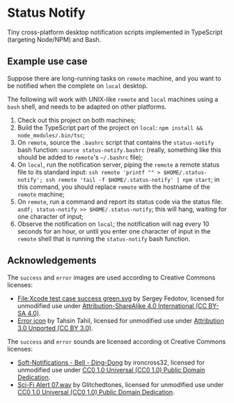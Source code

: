 # Status Notify

Tiny cross-platform desktop notification scripts implemented in TypeScript (targeting Node/NPM) and Bash.

## Example use case

Suppose there are long-running tasks on `remote` machine, and you want to be notified when the complete on `local` desktop.

The following will work with UNIX-like `remote` and `local` machines using a `bash` shell, and needs to be adapted on other platforms.

1. Check out this project on both machines;
1. Build the TypeScript part of the project on `local`: `npm install && node_modules/.bin/tsc`;
1. On `remote`, source the `.bashrc` script that contains the `status-notify` bash function: `source status-notify.bashrc` (really, something like this should be added to `remote`'s `~/.bashrc` file);
1. On `local`, run the notification server, piping the `remote` a remote status file to its standard input: `ssh remote 'printf "" > $HOME/.status-notify'; ssh remote 'tail -f $HOME/.status-notify' | npm start`; in this command, you should replace `remote` with the hostname of the `remote` machine;
1. On `remote`, run a command and report its status code via the status file: `asdf; status-notify >> $HOME/.status-notify`; this will hang, waiting for one character of input;
1. Observe the notification on `local`; the notification will nag every 10 seconds for an hour, or until you enter one character of input in the `remote` shell that is running the `status-notify` bash function.

## Acknowledgements

The `success` and `error` images are used according to Creative Commons licenses:

- [File:Xcode test case success green.svg](https://commons.wikimedia.org/wiki/File:Xcode_test_case_success_green.svg) by Sergey Fedotov, licensed for unmodified use under [Attribution-ShareAlike 4.0 International (CC BY-SA 4.0)](https://creativecommons.org/licenses/by-sa/4.0/deed.en).
- [Error icon](https://www.iconfinder.com/icons/381599/error_icon) by Tahsin Tahil, licensed for unmodified use under [Attribution 3.0 Unported (CC BY 3.0)](https://creativecommons.org/licenses/by/3.0/).

The `success` and `error` sounds are licensed according ot Creative Commons licenses:

- [Soft-Notifications - Bell - Ding-Dong](https://openverse.org/audio/b46209de-f7ff-4514-b228-c36aa3b14c16) by ironcross32, licensed for unmodified use under [CC0 1.0 Universal (CC0 1.0) Public Domain Dedication](https://creativecommons.org/publicdomain/zero/1.0/).
- [Sci-Fi Alert 07.wav](https://openverse.org/audio/f79594de-5b12-4783-a1c1-a2986a6621a8) by Glitchedtones, licensed for unmodified use under [CC0 1.0 Universal (CC0 1.0) Public Domain Dedication](https://creativecommons.org/publicdomain/zero/1.0/).
